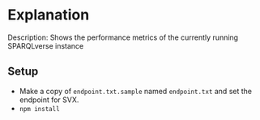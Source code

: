 # Explanation

Description: Shows the performance metrics of the currently running SPARQLverse instance

## Setup
- Make a copy of `endpoint.txt.sample` named `endpoint.txt` and set the endpoint for SVX.
- `npm install`
